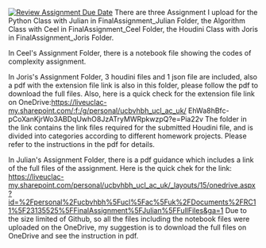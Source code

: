 [![Review Assignment Due Date](https://classroom.github.com/assets/deadline-readme-button-24ddc0f5d75046c5622901739e7c5dd533143b0c8e959d652212380cedb1ea36.svg)](https://classroom.github.com/a/YmApcLfC)
There are three Assignment I upload for the Python Class with Julian in FinalAssignment_Julian Folder, the Algorithm Class with Ceel in FinalAssignment_Ceel Folder, the Houdini Class with Joris in FinalAssignment_Joris Folder.

In Ceel's Assignment Folder, there is a notebook file showing the codes of complexity assignment.

In Joris's Assignment Folder, 3 houdini files and 1 json file are included, also a pdf with the extension file link is also in this folder, please follow the pdf to download the full files. Also, here is a quick check for the extension file link on OneDrive:https://liveuclac-my.sharepoint.com/:f:/g/personal/ucbvhbh_ucl_ac_uk/
EhWa8hBfc-pCoXanKjrWo3ABDqUwhO8JzATryMWRpkwzpQ?e=Pia22v
The folder in the link contains the link files required for the submitted Houdini file, and is divided into categories according to different homework projects. Please refer to the instructions in the pdf for details.

In Julian's Assignment Folder, there is a pdf guidance which includes a link of the full files of the assignment. Here is the quick chek for the link:
https://liveuclac-my.sharepoint.com/personal/ucbvhbh_ucl_ac_uk/_layouts/15/onedrive.aspx?id=%2Fpersonal%2Fucbvhbh%5Fucl%5Fac%5Fuk%2FDocuments%2FRC11%5F23135525%5FFinalAssignment%5FJulian%5FFullFiles&ga=1
Due to the size limited of Github, so all the files including the notebook files were uploaded on the OneDrive, my suggestion is to download the full files on OneDrive and see the instruction in pdf.
